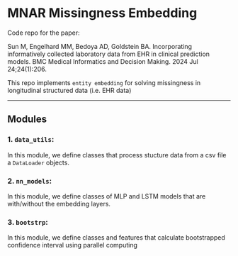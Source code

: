 # MNAR Missingness Embedding

Code repo for the paper:

Sun M, Engelhard MM, Bedoya AD, Goldstein BA. Incorporating informatively collected laboratory data from EHR in clinical prediction models. BMC Medical Informatics and Decision Making. 2024 Jul 24;24(1):206.

This repo implements `entity embedding` for solving missingness in longitudinal structured data (i.e. EHR data)  

---
## Modules

### 1. `data_utils`:
In this module, we define classes that process stucture data from a csv file a `DataLoader` objects.

### 2. `nn_models`:
In this module, we define classes of MLP and LSTM models that are with/without the embedding layers.

### 3. `bootstrp`:
In this module, we define classes and features that calculate bootstrapped confidence interval using parallel computing


